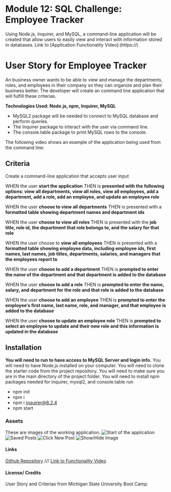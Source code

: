# Module 12: SQL Challenge: Employee Tracker

Using Node.js, Inquirer, and MySQL, a command-line application will be created that allow users to easily view and interact with information stored in databases. 
Link to [Application Functionality Video]:(https://)

# User Story for Employee Tracker

An business owner wants to be able to view and manage the departments, roles, and employees in their company so they can organize and plan their business better.
The developer will create an command line application that will fulfill these criterias.

**Technologies Used: Node.js, npm, Inquirer, MySQL**
- MySQL2 package will be needed to connect to MySQL database and perform queries.
- The Inquirer package to interact with the user via command line.
- The console.table package to print MySQL rows to the console.

The following video shows an example of the application being used from the command line:

## Criteria

Create a command-line application that accepts user input

WHEN the user **start the application**
THEN  is **presented with the following options: view all departments, view all roles, view all employees, add a department, add a role, add an employee, and update an employee role**

WHEN the user **choose to view all departments**
THEN is presented with a **formatted table showing department names and department ids**

WHEN the user **choose to view all roles**
THEN is presented with the **job title, role id, the department that role belongs to, and the salary for that role**

WHEN the user choose to **view all employees**
THEN is presented with a **formatted table showing employee data, including employee ids, first names, last names, job titles, departments, salaries, and managers that the employees report to**

WHEN the user **choose to add a department**
THEN is **prompted to enter the name of the department and that department is added to the database**

WHEN the user **choose to add a role**
THEN is **prompted to enter the name, salary, and department for the role and that role is added to the database**

WHEN the user **choose to add an employee**
THEN is **prompted to enter the employee’s first name, last name, role, and manager, and that employee is added to the database**

WHEN the user **choose to update an employee role**
THEN is **prompted to select an employee to update and their new role and this information is updated in the database**


## Installation
**You will need to run to have access to MySQL Server and login info.**
You will need to have Node.js installed on your computer.
You will need to clone the starter code from the project repository.
You will need to make sure you are in the main directory of the project folder.
You will need to install npm packages needed for inquirer, mysql2, and console.table
run 
- npm init
- npm i
- npm i inquirer@8.2.4
- npm start

### Assets
These are images of the working application.
![Start of the application](./assets/startpg.png)
![Saved Posts](./assets/post.png)
![Click New Post](./assets/newpost.png)
![Show/Hide Image](./assets/show%3Ahideimage.png)

#### Links
[Github Repository](https://github.com/pppreap/challenge12_employeetracker) 
///
[Link to  Functionality Video](/)

#### License/ Credits
User Story and Criterias from Michigan State University Boot Camp.


